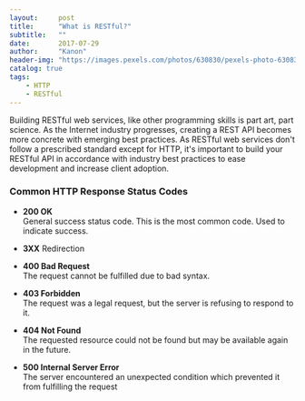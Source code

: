 ```yaml
---
layout:     post
title:      "What is RESTful?"
subtitle:   ""
date:       2017-07-29
author:     "Kanon"
header-img: "https://images.pexels.com/photos/630830/pexels-photo-630830.jpeg?w=1260&h=750&auto=compress&cs=tinysrgb"
catalog: true
tags:
    - HTTP
    - RESTful
---
```


Building RESTful web services, like other programming skills is part art, part science. As the Internet industry progresses, creating a REST API becomes more concrete with emerging best practices. As RESTful web services don't follow a prescribed standard except for HTTP, it's important to build your RESTful API in accordance with industry best practices to ease development and increase client adoption.

### Common HTTP Response Status Codes
- **200 OK**<br>
General success status code. This is the most common code. Used to indicate success.

- **3XX**
Redirection

- **400 Bad Request**<br>
The request cannot be fulfilled due to bad syntax.

- **403 Forbidden**<br>
The request was a legal request, but the server is refusing to respond to it. 

- **404 Not Found**<br>
The requested resource could not be found but may be available again in the future. 

- **500 Internal Server Error**<br>
The server encountered an unexpected condition which prevented it from fulfilling the request

